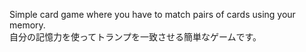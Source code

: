 Simple card game where you have to match pairs of cards using your memory.  
自分の記憶力を使ってトランプを一致させる簡単なゲームです。

